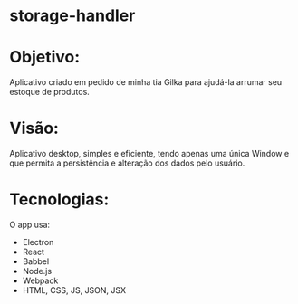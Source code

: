 # storage-handler

# Objetivo:
Aplicativo criado em pedido de minha tia Gilka para ajudá-la arrumar seu estoque de produtos.

# Visão:
Aplicativo desktop, simples e eficiente, tendo apenas uma única Window e que permita a persistência e alteração dos dados pelo usuário.

# Tecnologias:
O app usa:
- Electron
- React
- Babbel
- Node.js
- Webpack
- HTML, CSS, JS, JSON, JSX